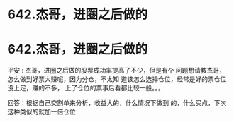# 642.杰哥，进圈之后做的

# 642.杰哥，进圈之后做的

平安 : 杰哥，进圈之后做的股票成功率提高了不少，但是有个 问题想请教杰哥，怎么做到好票大赚呢，因为分仓，不太知 道该怎么选择仓位，经常是好的票仓位没上足，赚的不多， 上了仓位的票事后看都比较一般。。。

回答：根据自己交割单来分析，收益大的，什么情况下做到 的，什么买点，下次这种类似的就加一倍仓位